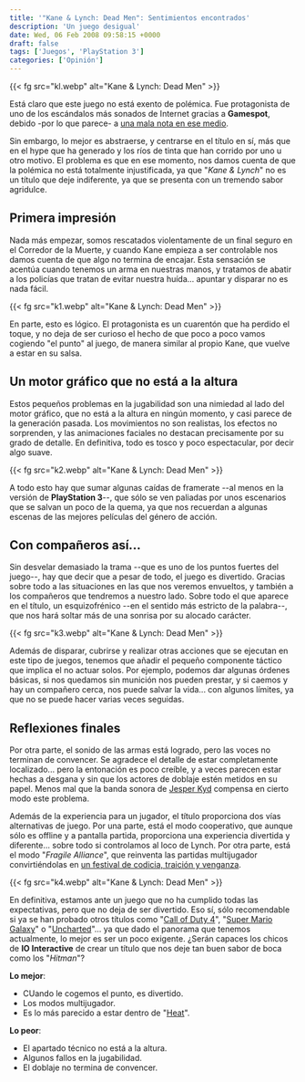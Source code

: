 ```yaml
---
title: '"Kane & Lynch: Dead Men": Sentimientos encontrados'
description: 'Un juego desigual'
date: Wed, 06 Feb 2008 09:58:15 +0000
draft: false
tags: ['Juegos', 'PlayStation 3']
categories: ['Opinión']
---
```


{{< fg src="kl.webp" alt="Kane & Lynch: Dead Men" >}}

Está claro que este juego no está exento de polémica. Fue protagonista de uno de los escándalos más sonados de Internet gracias a **Gamespot**, debido -por lo que parece- a [una mala nota en ese medio](http://www.gamespot.com/xbox360/action/kanelynchdeadmen/index.html).

Sin embargo, lo mejor es abstraerse, y centrarse en el título en sí, más que en el hype que ha generado y los ríos de tinta que han corrido por uno u otro motivo. El problema es que en ese momento, nos damos cuenta de que la polémica no está totalmente injustificada, ya que "_Kane & Lynch_" no es un título que deje indiferente, ya que se presenta con un tremendo sabor agridulce.

## Primera impresión

Nada más empezar, somos rescatados violentamente de un final seguro en el Corredor de la Muerte, y cuando Kane empieza a ser controlable nos damos cuenta de que algo no termina de encajar. Esta sensación se acentúa cuando tenemos un arma en nuestras manos, y tratamos de abatir a los policías que tratan de evitar nuestra huída... apuntar y disparar no es nada fácil.

{{< fg src="k1.webp" alt="Kane & Lynch: Dead Men" >}}

En parte, esto es lógico. El protagonista es un cuarentón que ha perdido el toque, y no deja de ser curioso el hecho de que poco a poco vamos cogiendo "el punto" al juego, de manera similar al propio Kane, que vuelve a estar en su salsa.

## Un motor gráfico que no está a la altura

Estos pequeños problemas en la jugabilidad son una nimiedad al lado del motor gráfico, que no está a la altura en ningún momento, y casi parece de la generación pasada. Los movimientos no son realistas, los efectos no sorprenden, y las animaciones faciales no destacan precisamente por su grado de detalle. En definitiva, todo es tosco y poco espectacular, por decir algo suave.

{{< fg src="k2.webp" alt="Kane & Lynch: Dead Men" >}}

A todo esto hay que sumar algunas caídas de framerate --al menos en la versión de **PlayStation 3**--, que sólo se ven paliadas por unos escenarios que se salvan un poco de la quema, ya que nos recuerdan a algunas escenas de las mejores películas del género de acción.

## Con compañeros así...

Sin desvelar demasiado la trama --que es uno de los puntos fuertes del juego--, hay que decir que a pesar de todo, el juego es divertido. Gracias sobre todo a las situaciones en las que nos veremos envueltos, y también a los compañeros que tendremos a nuestro lado. Sobre todo el que aparece en el título, un esquizofrénico --en el sentido más estricto de la palabra--, que nos hará soltar más de una sonrisa por su alocado carácter.

{{< fg src="k3.webp" alt="Kane & Lynch: Dead Men" >}}

Además de disparar, cubrirse y realizar otras acciones que se ejecutan en este tipo de juegos, tenemos que añadir el pequeño componente táctico que implica el no actuar solos. Por ejemplo, podemos dar algunas órdenes básicas, si nos quedamos sin munición nos pueden prestar, y si caemos y hay un compañero cerca, nos puede salvar la vida... con algunos límites, ya que no se puede hacer varias veces seguidas.

## Reflexiones finales

Por otra parte, el sonido de las armas está logrado, pero las voces no terminan de convencer. Se agradece el detalle de estar completamente localizado... pero la entonación es poco creíble, y a veces parecen estar hechas a desgana y sin que los actores de doblaje estén metidos en su papel. Menos mal que la banda sonora de [Jesper Kyd](http://en.wikipedia.org/wiki/Jesper_Kyd) compensa en cierto modo este problema.

Además de la experiencia para un jugador, el título proporciona dos vías alternativas de juego. Por una parte, está el modo cooperativo, que aunque sólo es offline y a pantalla partida, proporciona una experiencia divertida y diferente... sobre todo si controlamos al loco de Lynch. Por otra parte, está el modo "_Fragile Alliance_", que reinventa las partidas multijugador convirtiéndolas en [un festival de codicia, traición y venganza](http://akihabarablues.com/2007/10/10/la-evolucion-del-fuego-amigo-en-los-videojuegos-apunalales-por-la-espalda/).

{{< fg src="k4.webp" alt="Kane & Lynch: Dead Men" >}}

En definitiva, estamos ante un juego que no ha cumplido todas las expectativas, pero que no deja de ser divertido. Eso sí, sólo recomendable si ya se han probado otros títulos como "[Call of Duty 4](/call-of-duty-4-modern-warfare-tienes-el-deber-de-jugarlo/)", "[Super Mario Galaxy](/el-salto-de-mario-a-las-tres-dimensiones-segunda-parte/)" o "[Uncharted](/uncharted-el-tesoro-de-drake-diversion-en-estado-puro/)"... ya que dado el panorama que tenemos actualmente, lo mejor es ser un poco exigente. ¿Serán capaces los chicos de **IO Interactive** de crear un título que nos deje tan buen sabor de boca como los "_Hitman_"?

**Lo mejor**:

*   CUando le cogemos el punto, es divertido.
*   Los modos multijugador.
*   Es lo más parecido a estar dentro de "[Heat](http://imdb.com/title/tt0113277/)".

**Lo peor**:

*   El apartado técnico no está a la altura.
*   Algunos fallos en la jugabilidad.
*   El doblaje no termina de convencer.